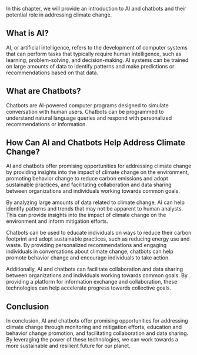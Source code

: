 
In this chapter, we will provide an introduction to AI and chatbots and their potential role in addressing climate change.

What is AI?
-----------

AI, or artificial intelligence, refers to the development of computer systems that can perform tasks that typically require human intelligence, such as learning, problem-solving, and decision-making. AI systems can be trained on large amounts of data to identify patterns and make predictions or recommendations based on that data.

What are Chatbots?
------------------

Chatbots are AI-powered computer programs designed to simulate conversation with human users. Chatbots can be programmed to understand natural language queries and respond with personalized recommendations or information.

How Can AI and Chatbots Help Address Climate Change?
----------------------------------------------------

AI and chatbots offer promising opportunities for addressing climate change by providing insights into the impact of climate change on the environment, promoting behavior change to reduce carbon emissions and adopt sustainable practices, and facilitating collaboration and data sharing between organizations and individuals working towards common goals.

By analyzing large amounts of data related to climate change, AI can help identify patterns and trends that may not be apparent to human analysts. This can provide insights into the impact of climate change on the environment and inform mitigation efforts.

Chatbots can be used to educate individuals on ways to reduce their carbon footprint and adopt sustainable practices, such as reducing energy use and waste. By providing personalized recommendations and engaging individuals in conversations about climate change, chatbots can help promote behavior change and encourage individuals to take action.

Additionally, AI and chatbots can facilitate collaboration and data sharing between organizations and individuals working towards common goals. By providing a platform for information exchange and collaboration, these technologies can help accelerate progress towards collective goals.

Conclusion
----------

In conclusion, AI and chatbots offer promising opportunities for addressing climate change through monitoring and mitigation efforts, education and behavior change promotion, and facilitating collaboration and data sharing. By leveraging the power of these technologies, we can work towards a more sustainable and resilient future for our planet.
